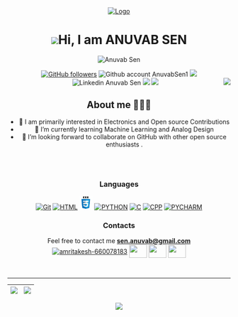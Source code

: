 

<!--
**AnuvabSen/AnuvabSen** is a ✨ _special_ ✨ repository because its `README.md` (this file) appears on your GitHub profile.

Here are some ideas to get you started:

- 🔭 I’m currently working on ...
- 🌱 I’m currently learning ...
- 👯 I’m looking to collaborate on ...
- 🤔 I’m looking for help with ...
- 💬 Ask me about ...
- 📫 How to reach me: ...
- 😄 Pronouns: ...
- ⚡ Fun fact: ...
-->


<p align="center">
    <a href="https://github.com/AnuvabSen1?tab=repositories">
<!--     <h1 src="images/logo.png" alt="Logo" width="80" height="80" align = "center">😎</h1> -->
        <img src="https://media.tenor.com/images/3b0ebaea968734fc45fec9d95b8b85f9/tenor.gif" alt="Logo" width="80" height="80" align = "center">
        
  </a>


<h1 align="center"><img src="https://raw.githubusercontent.com/micepram/micepram/master/Hi.gif" width="43px">Hi, I am ANUVAB SEN</h1>
<div align="center">
<p><img src="https://komarev.com/ghpvc/?username=AnuvabSen1&label=Profile%20views&color=0e75b6&style=flat" alt="Anuvab Sen" /></p>
    
[![GitHub followers](https://img.shields.io/github/followers/AnuvabSen?style=social)](https://github.com/AnuvabSen?tab=followers)
<img src="https://img.shields.io/badge/%F0%9F%98%8A-Github-FF79CD" alt="Github account AnuvabSen1"/>
<a href="https://www.facebook.com/anuvab.sen.5095"><img src="https://img.shields.io/badge/Facebook-%40Anuvab__Sen-A239EA"/></a>
<img src="https://img.shields.io/badge/Linkedin-Anuvab%20Sen-5C33F6" alt="Linkedin Anuvab Sen"/>
<a href="https://twitter.com/Caroline_TClara" target="blank"><img src="https://img.shields.io/badge/Follow-%40Anuvab__Sen-brightgreen" /></a>
<a href="https://www.instagram.com/anuvabsen_/" target="blank"><img src="https://img.shields.io/badge/%F0%9F%98%9B-Instagram-FF7600" /></a>
    <img align='right' src='https://user-images.githubusercontent.com/86666497/124365995-c6ce0780-dc69-11eb-83ec-566c73e836ae.gif'>
<br>
    
## About me 👨🏻‍💻 
    
- 👀 I am primarily interested in Electronics and Open source Contributions<br>
- 🌱 I’m currently learning Machine Learning and Analog Design<br>
- 💞️ I’m looking forward to collaborate on GitHub with other open source enthusiasts .<br>
    
<br>

  <br>

<!-- ![tenor](https://user-images.githubusercontent.com/86666497/124365995-c6ce0780-dc69-11eb-83ec-566c73e836ae.gif)
 -->
### Languages 

[<img align="centre" alt="Git" width="30px" src="https://github.com/sahilsingh2402/sahilsingh2402/blob/main/files_ss2402/git.svg" />](https://git-scm.com/)
[<img align="centre" alt="HTML" width="30px" src="https://github.com/sahilsingh2402/sahilsingh2402/blob/main/files_ss2402/html.svg" />](https://html.com/)
[<img align="centre" alt="CSS" width="30px" src="https://github.com/NeerajHazarika/NeerajHazarika/blob/main/github%20readme/css.png" />](https://www.w3schools.com/css/)
[<img align="centre" alt="PYTHON" width="30px" src="https://github.com/sahilsingh2402/sahilsingh2402/blob/main/files_ss2402/python.svg" />](https://www.python.org/)
[<img align="centre" alt="C" width="30px" src="https://github.com/sahilsingh2402/sahilsingh2402/blob/main/files_ss2402/c-original.svg" />](https://www.cprogramming.com/)
[<img align="centre" alt="CPP" width="30px" src="https://github.com/sahilsingh2402/sahilsingh2402/blob/main/files_ss2402/cpp.svg" />](https://www.cplusplus.com/)
[<img align="centre" alt="PYCHARM" width="30px" src="https://github.com/sahilsingh2402/sahilsingh2402/blob/main/files_ss2402/pycharm.svg" />](https://www.jetbrains.com/pycharm/)<br>
  
### Contacts
Feel free to contact me **sen.anuvab@gmail.com**<br>
<a href="https://www.linkedin.com/in/anuvab-sen-316383202/" target="blank"><img align="center" src="https://cdn.jsdelivr.net/npm/simple-icons@3.0.1/icons/linkedin.svg" alt="amritakesh-660078183" height="30" width="40" /></a>
<a href="https://www.facebook.com/anuvab.sen.5095"><img align="center" src="https://cdn.jsdelivr.net/npm/simple-icons@3.0.1/icons/facebook.svg"  height="30" width="40" /></a>
<a href="https://www.instagram.com/anuvabsen_/"><img align="center" src="https://cdn.jsdelivr.net/npm/simple-icons@3.0.1/icons/instagram.svg"  height="30" width="40" /></a>
<a href="https://github.com/AnuvabSen1"><img align="center" src="https://cdn.jsdelivr.net/npm/simple-icons@3.1.0/icons/github.svg"  height="30" width="40" /></a>

<br>



<hr>

|<img src="https://github-readme-stats.vercel.app/api?username=AnuvabSen&show_icons=true&theme=radical&text_color=fff&title_color=F58B02&icon_color=F58B02"/>|<img src="https://github-readme-streak-stats.herokuapp.com/?user=AnuvabSen&theme=dark&hide_border=true"/>|
|---|---
<img src="https://activity-graph.herokuapp.com/graph?username=AnuvabSen&theme=github" />


